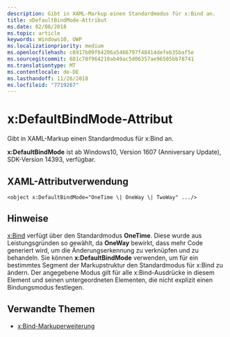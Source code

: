 ```yaml
---
description: Gibt in XAML-Markup einen Standardmodus für x:Bind an.
title: xDefaultBindMode-Attribut
ms.date: 02/08/2018
ms.topic: article
keywords: Windows10, UWP
ms.localizationpriority: medium
ms.openlocfilehash: c8917b09f04206a5466797f48414defeb35baf5e
ms.sourcegitcommit: 681c70f964210ab49ac5d06357ae96505bb78741
ms.translationtype: MT
ms.contentlocale: de-DE
ms.lasthandoff: 11/26/2018
ms.locfileid: "7719267"
---
```

# <a name="xdefaultbindmode-attribute"></a>x:DefaultBindMode-Attribut

Gibt in XAML-Markup einen Standardmodus für x:Bind an.

**x:DefaultBindMode** ist ab Windows10, Version 1607 (Anniversary Update), SDK-Version 14393, verfügbar.

## <a name="xaml-attribute-usage"></a>XAML-Attributverwendung

``` syntax
<object x:DefaultBindMode="OneTime \| OneWay \| TwoWay" .../>
```

## <a name="remarks"></a>Hinweise

[x:Bind](x-bind-markup-extension.md) verfügt über den Standardmodus **OneTime**. Diese wurde aus Leistungsgründen so gewählt, da **OneWay** bewirkt, dass mehr Code generiert wird, um die Änderungserkennung zu verknüpfen und zu behandeln. Sie können **x:DefaultBindMode** verwenden, um für ein bestimmtes Segment der Markupstruktur den Standardmodus für x:Bind zu ändern. Der angegebene Modus gilt für alle x:Bind-Ausdrücke in diesem Element und seinen untergeordneten Elementen, die nicht explizit einen Bindungsmodus festlegen.

## <a name="related-topics"></a>Verwandte Themen

* [x:Bind-Markuperweiterung](x-bind-markup-extension.md)
